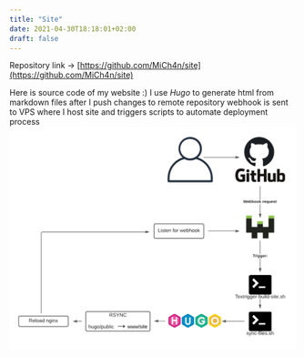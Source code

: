 ```yaml
---
title: "Site"
date: 2021-04-30T18:18:01+02:00
draft: false
---
```

Repository link → [https://github.com/MiCh4n/site](https://github.com/MiCh4n/site)

Here is source code of my website :)
I use *Hugo* to generate html from markdown files
after I push changes to remote repository webhook is sent to VPS where I host site and triggers
scripts to automate deployment process 
![site workflow](/site-workflow.png)